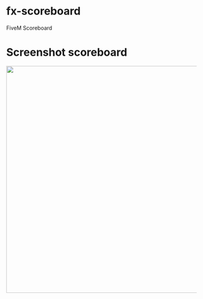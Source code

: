 # fx-scoreboard
FiveM Scoreboard

# Screenshot scoreboard
<img src="https://cdn.discordapp.com/attachments/1008377405670424678/1008377650483568711/unknown.png" width="600"/>
